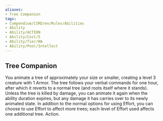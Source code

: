 ```yaml
---
aliases:
- Tree Companion
tags:
- Compendium/CSRD/en/Rules/Abilities
- Ability
- Ability/ACTION
- Ability/Cost/5
- Ability/Tier/NA
- Ability/Pool/Intellect
---
```


  
## Tree Companion  
You animate a tree of approximately your size or smaller, creating a level 3 creature with 1 Armor. The tree follows your verbal commands for one hour, after which it reverts to a normal tree (and roots itself where it stands). Unless the tree is killed by damage, you can animate it again when the ability duration expires, but any damage it has carries over to its newly animated state. In addition to the normal options for using Effort, you can choose to use Effort to affect more trees; each level of Effort used affects one additional tree. Action. 